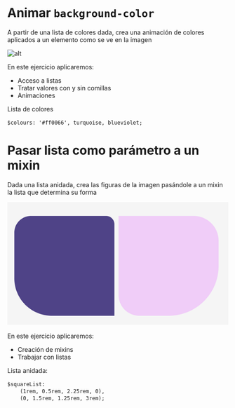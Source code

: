 # Animar `background-color`
A partir de una lista de colores dada, crea una animación de colores aplicados a un elemento como se ve en la imagen

![alt](assets/images/animar-background.gif)

En este ejercicio aplicaremos:

- Acceso a listas
- Tratar valores con y sin comillas
- Animaciones

Lista de colores

```
$colours: '#ff0066', turquoise, blueviolet;
```

# Pasar lista como parámetro a un mixin
Dada una lista anidada, crea las figuras de la imagen pasándole a un mixin la lista que determina su forma

![alt](assets/images/lista-parametro.png)

En este ejercicio aplicaremos:

- Creación de mixins
- Trabajar con listas

Lista anidada:

```
$squareList: 
    (1rem, 0.5rem, 2.25rem, 0),
    (0, 1.5rem, 1.25rem, 3rem);
```